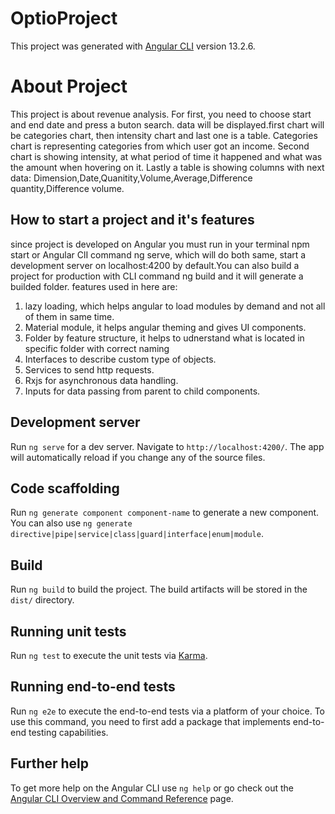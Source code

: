 # OptioProject

This project was generated with [Angular CLI](https://github.com/angular/angular-cli) version 13.2.6.

# About Project

This project is about revenue analysis. For first, you need to choose start and end date and press a buton search. data will be displayed.first chart will be categories chart, then intensity chart and last one is a table. Categories chart is representing categories from which user got an income.
Second chart is showing intensity, at what period of time it happened and what was the amount when hovering on it. Lastly a table is showing columns with next data:
Dimension,Date,Quanitity,Volume,Average,Difference quantity,Difference volume.

## How to start a project and it's features

since project is developed on Angular you must run in your terminal npm start or Angular ClI command ng serve, which will do both same, start a development server
on localhost:4200 by default.You can also build a project for production with CLI command ng build and it will generate a builded folder.
features used in here are:

1. lazy loading, which helps angular to load modules by demand and not all of them in same time.
2. Material module, it helps angular theming and gives UI components.
3. Folder by feature structure, it helps to udnerstand what is located in specific folder with correct naming
4. Interfaces to describe custom type of objects.
5. Services to send http requests.
6. Rxjs for asynchronous data handling.
7. Inputs for data passing from parent to child components.

## Development server

Run `ng serve` for a dev server. Navigate to `http://localhost:4200/`. The app will automatically reload if you change any of the source files.

## Code scaffolding

Run `ng generate component component-name` to generate a new component. You can also use `ng generate directive|pipe|service|class|guard|interface|enum|module`.

## Build

Run `ng build` to build the project. The build artifacts will be stored in the `dist/` directory.

## Running unit tests

Run `ng test` to execute the unit tests via [Karma](https://karma-runner.github.io).

## Running end-to-end tests

Run `ng e2e` to execute the end-to-end tests via a platform of your choice. To use this command, you need to first add a package that implements end-to-end testing capabilities.

## Further help

To get more help on the Angular CLI use `ng help` or go check out the [Angular CLI Overview and Command Reference](https://angular.io/cli) page.
